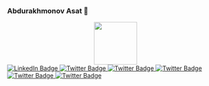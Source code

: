### Abdurakhmonov Asat 👋
<div id="header" align="center">
  <img src="https://media.giphy.com/media/M9gbBd9nbDrOTu1Mqx/giphy.gif" width="100"/>
</div>


<div id="badges">
  <a href="your-linkedin-URL">
    <img src="https://img.shields.io/badge/LinkedIn-blue?style=for-the-badge&logo=linkedin&logoColor=white" alt="LinkedIn Badge"/>
  </a>

  <a href="your-twitter-URL">
    <img src="https://img.shields.io/badge/Github-white?style=for-the-badge&logo=github&logoColor=white" alt="Twitter Badge"/>
  </a>
    <a href="your-twitter-URL">
    <img src="https://img.shields.io/badge/Python-yellow?style=for-the-badge&logo=python&logoColor=white" alt="Twitter Badge"/>
  </a>
    </a>
    <a href="your-twitter-URL">
    <img src="https://img.shields.io/badge/Django-green?style=for-the-badge&logo=django&logoColor=white" alt="Twitter Badge"/>
  </a>
    </a>
    <a href="your-twitter-URL">
    <img src="https://img.shields.io/badge/Linux-white?style=for-the-badge&logo=fedora&logoColor=white" alt="Twitter Badge"/>
  </a>
      <a href="your-twitter-URL">
    <img src="https://img.shields.io/badge/JavaScript-red?style=for-the-badge&logo=javascript&logoColor=white" alt="Twitter Badge"/>
  </a>
</div>
